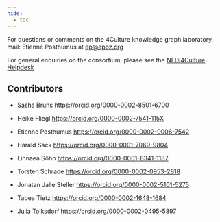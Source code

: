 ```yaml
---
hide:
  - toc
---
```


For questions or comments on the 4Culture knowledge graph laboratory, mail: Etienne Posthumus at ep@epoz.org

For general enquiries on the consortium, please see the [NFDI4Culture Helpdesk](https://nfdi4culture.de/helpdesk.html)

## Contributors

- Sasha Bruns https://orcid.org/0000-0002-8501-6700

- Heike Fliegl https://orcid.org/0000-0002-7541-115X

- Etienne Posthumus https://orcid.org/0000-0002-0006-7542

- Harald Sack https://orcid.org/0000-0001-7069-9804

- Linnaea Söhn https://orcid.org/0000-0001-8341-1187

- Torsten Schrade https://orcid.org/0000-0002-0953-2818

- Jonatan Jalle Steller https://orcid.org/0000-0002-5101-5275

- Tabea Tietz https://orcid.org/0000-0002-1648-1684

- Julia Tolksdorf https://orcid.org/0000-0002-0495-5897
